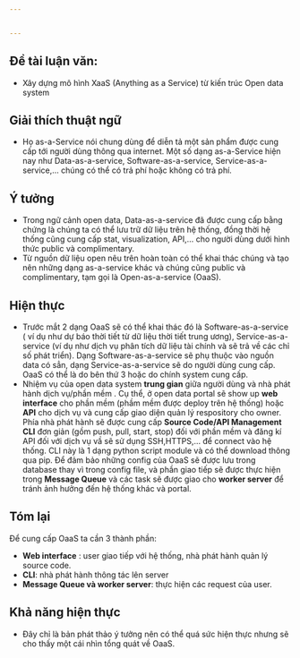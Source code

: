 ```yaml
---


---
```


<h2 id="đề-tài-luận-văn">Đề tài luận văn:</h2>
<ul>
<li>Xây dựng mô hình XaaS (Anything as a Service) từ kiến trúc Open data system</li>
</ul>
<h2 id="giải-thích-thuật-ngữ">Giải thích thuật ngữ</h2>
<ul>
<li>Họ  as-a-Service nói chung dùng để diễn tả một sản phẩm được cung cấp tới người dùng thông qua internet. Một số dạng as-a-Service hiện nay như Data-as-a-service, Software-as-a-service, Service-as-a-service,… chúng có thể có trả phí hoặc không có trả phí.</li>
</ul>
<h2 id="ý-tưởng">Ý tưởng</h2>
<ul>
<li>Trong ngữ cảnh open data, Data-as-a-service đã được cung cấp bằng chứng là chúng ta có thể lưu trữ dữ liệu trên hệ thống, đồng thời hệ thống cũng cung cấp stat, visualization, API,… cho người dùng dưới hình thức public và complimentary.</li>
<li>Từ nguồn dữ liệu open nêu trên hoàn toàn có thể khai thác chúng và tạo nên những dạng as-a-service khác và chúng cũng public và complimentary, tạm  gọi là Open-as-a-service (OaaS).</li>
</ul>
<h2 id="hiện-thực">Hiện thực</h2>
<ul>
<li>Trước mắt 2 dạng OaaS sẽ có thể khai thác đó là Software-as-a-service ( ví dụ như dự báo thời tiết từ dữ liệu thời tiết trung ương), Service-as-a-service (ví dụ như dịch vụ phân tích dữ liệu tài chính và sẽ trả về các chỉ số phát triển). Dạng Software-as-a-service sẽ phụ thuộc vào nguồn data có sẳn, dạng  Service-as-a-service sẽ do người dùng cung cấp. OaaS có thể là do bên thứ 3 hoặc do chính system cung cấp.</li>
<li>Nhiệm vụ của open data system <strong>trung gian</strong> giữa người dùng và nhà phát hành dịch vụ/phần mềm . Cụ thể, ở open data portal sẽ show up <strong>web interface</strong> cho phần mềm (phầm mềm được deploy trên hệ thống) hoặc <strong>API</strong> cho dịch vụ và cung cấp giao diện quản lý respository cho owner. Phía nhà phát hành sẽ được cung cấp <strong>Source Code/API Management CLI</strong> đơn giản (gồm push, pull, start, stop)  đối với phần mềm và đăng kí API đối với dịch vụ vầ sẽ sử dụng SSH,HTTPS,… để connect vào hệ thống. CLI này là 1 dạng python script module và có thể download thông qua pip. Để đảm bảo những config của OaaS sẽ được lưu trong database thay vì trong config file, và phần giao tiếp sẽ được thực hiện trong <strong>Message Queue</strong> và các task sẽ được giao cho <strong>worker server</strong> để tránh ảnh hưởng đến hệ thống khác và portal.</li>
</ul>
<h2 id="tóm-lại">Tóm lại</h2>
<p>Để cung cấp OaaS ta cần 3 thành phần:</p>
<ul>
<li><strong>Web interface</strong> : user giao tiếp với hệ thống, nhà phát hành quản lý source code.</li>
<li><strong>CLI</strong>: nhà phát hành thông tác lên server</li>
<li><strong>Message Queue và worker server</strong>: thực hiện các request của user.</li>
</ul>
<h2 id="khả-năng-hiện-thực">Khả năng hiện thực</h2>
<ul>
<li>Đây chỉ là bản phát thảo ý tưởng nên có thể quá sức hiện thực nhưng sẽ cho thấy một cái nhìn tổng quát về OaaS.</li>
</ul>

